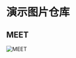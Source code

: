 # 演示图片仓库
## MEET
![MEET](https://github.com/weiyashuai123/ImageDemo/img/device-2017-03-28-092458.png "启动")
